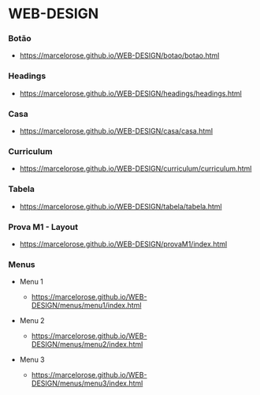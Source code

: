 # WEB-DESIGN

### Botão ###
- https://marcelorose.github.io/WEB-DESIGN/botao/botao.html

### Headings ###
- https://marcelorose.github.io/WEB-DESIGN/headings/headings.html

### Casa ###
- https://marcelorose.github.io/WEB-DESIGN/casa/casa.html

### Curriculum ###
- https://marcelorose.github.io/WEB-DESIGN/curriculum/curriculum.html

### Tabela ###
- https://marcelorose.github.io/WEB-DESIGN/tabela/tabela.html

### Prova M1 - Layout ###
- https://marcelorose.github.io/WEB-DESIGN/provaM1/index.html

### Menus ###
- Menu 1
  - https://marcelorose.github.io/WEB-DESIGN/menus/menu1/index.html

- Menu 2
  - https://marcelorose.github.io/WEB-DESIGN/menus/menu2/index.html

- Menu 3
  - https://marcelorose.github.io/WEB-DESIGN/menus/menu3/index.html
